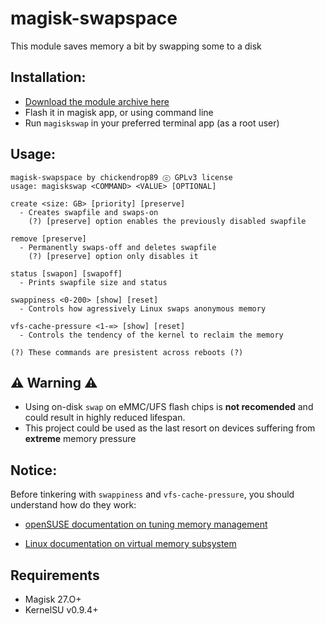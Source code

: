 # magisk-swapspace

This module saves memory a bit by swapping some to a disk

## Installation:
* [Download the module archive here](https://github.com/chickendrop89/magisk-swapspace/releases/latest/download/magiskswapspace.zip)
* Flash it in magisk app, or using command line
* Run `magiskswap` in your preferred terminal app (as a root user)

## Usage:
```
magisk-swapspace by chickendrop89 ⓒ GPLv3 license
usage: magiskswap <COMMAND> <VALUE> [OPTIONAL]

create <size: GB> [priority] [preserve]
  - Creates swapfile and swaps-on
    (?) [preserve] option enables the previously disabled swapfile

remove [preserve]
  - Permanently swaps-off and deletes swapfile
    (?) [preserve] option only disables it

status [swapon] [swapoff]
  - Prints swapfile size and status

swappiness <0-200> [show] [reset]
  - Controls how agressively Linux swaps anonymous memory

vfs-cache-pressure <1-∞> [show] [reset] 
  - Controls the tendency of the kernel to reclaim the memory

(?) These commands are presistent across reboots (?)
```

## ⚠️ Warning ⚠️
- Using on-disk `swap` on eMMC/UFS flash chips is **not recomended** and could result in highly reduced lifespan.
- This project could be used as the last resort on devices suffering from **extreme** memory pressure

## Notice:
Before tinkering with `swappiness` and `vfs-cache-pressure`, you should understand how do they work:

- [openSUSE documentation on tuning memory management](https://doc.opensuse.org/documentation/leap/archive/15.1/tuning/html/book.sle.tuning/cha-tuning-memory.html#cha-tuning-memory-vm-reclaim)

- [Linux documentation on virtual memory subsystem](https://docs.kernel.org/admin-guide/sysctl/vm.html)

## Requirements
- Magisk 27.O+ 
- KernelSU v0.9.4+ 
